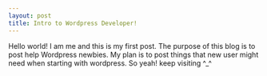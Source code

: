 ```yaml
---
layout: post
title: Intro to Wordpress Developer!
---
```


Hello world! I am me and this is my first post. The purpose of this blog is to post help Wordpress newbies. My plan is to post things that new user might need when starting with wordpress. So yeah! keep visiting ^_^